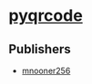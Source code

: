 # [pyqrcode](https://pypi.org/project/pyqrcode)



## Publishers
- [mnooner256](https://pypi.org/user/mnooner256)

